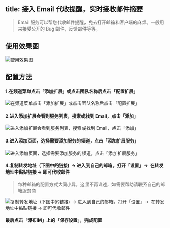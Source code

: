 title: 接入 Email 代收提醒，实时接收邮件摘要
---
> Email 服务可以帮您代收邮件提醒，免去打开邮箱和客户端的麻烦。一般用来接受公开的 Bug 邮件，反馈邮件等等。

## 使用效果图

![使用效果图](https://pubu.zendesk.com/hc/zh-cn/article_attachments/202315456/_____2015-12-24_4.05.57_PM.png)

## 配置方法

#### 1.在频道菜单点击「添加扩展」或点击团队名称后点击「配置扩展」

![在频道菜单点击「添加扩展」或点击团队名称后点击「配置扩展」](https://pubu.zendesk.com/hc/zh-cn/article_attachments/202223156/-------5.png)

#### 2.进入添加扩展会看到服务列表，搜索或找到 Email，点击「添加」

![进入添加扩展会看到服务列表，搜索或找到 Email，点击「添加」](https://pubu.zendesk.com/hc/zh-cn/article_attachments/202393073/-----2015-12-04-3-36-40-PM.png)

#### 3.进入添加页面，选择需要添加服务的频道，点击「添加扩展服务」

![进入添加页面，选择需要添加服务的频道，点击「添加扩展服务」](https://pubu.zendesk.com/hc/zh-cn/article_attachments/202393063/-----2015-10-23-5-16-55-PM.png)

#### 4.复制转发地址（下图中的链接) -> 进入到自己的邮箱，打开「设置」-> 在转发地址中黏贴链接 -> 即可代收邮件

> 每种邮箱的配置方式大同小异，这里不再详述，如需要帮助请联系自己的邮箱服务商

![复制转发地址（下图中的链接) -> 进入到自己的邮箱，打开「设置」-> 在转发地址中黏贴链接 -> 即可代收邮件](https://pubu.zendesk.com/hc/zh-cn/article_attachments/202315526/_____2015-12-24_4.21.13_PM.png)

#### 最后点击「瀑布IM」上的「保存设置」，完成配置
